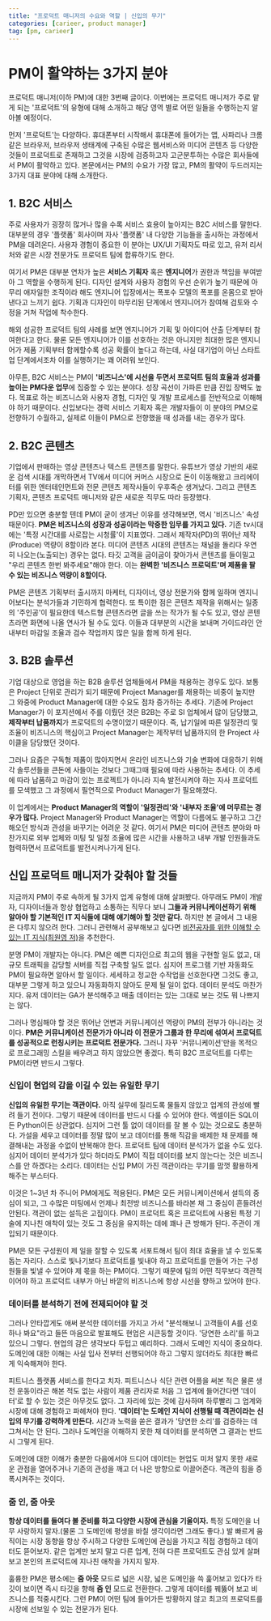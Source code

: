 ```yaml
---
title: "프로덕트 매니저의 수요와 역할 | 신입의 무기"
categories: [carieer, product manager]
tag: [pm, carieer]
---
```


# PM이 활약하는 3가지 분야

프로덕트 매니저(이하 PM)에 대한 3번째 글이다. 이번에는 프로덕트 매니저가 주로 맡게 되는 '프로덕트'의 유형에 대해 소개하고 해당 영역 별로 어떤 일들을 수행하는지 알아볼 예정이다.

먼저 '프로덕트'는 다양하다. 휴대폰부터 시작해서 휴대폰에 들어가는 앱, 사파리나 크롬 같은 브라우저, 브라우저 생태계에 구축된 수많은 웹서비스와 미디어 콘텐츠 등 다양한 것들이 프로덕트로 존재하고 그것을 시장에 검증하고자 고군분투하는 수많은 회사들에서 PM이 활약하고 있다. 본문에서는 PM의 수요가 가장 많고, PM의 활약이 두드러지는 3가지 대표 분야에 대해 소개한다.

## 1\. B2C 서비스

주로 사용자가 굉장히 많거나 많을 수록 서비스 효용이 높아지는 B2C 서비스를 말한다. 대부분의 경우 '플랫폼' 회사이며 자사 '플랫폼' 내 다양한 기능들을 출시하는 과정에서 PM을 데려온다. 사용자 경험이 중요한 이 분야는 UX/UI 기획자도 따로 있고, 유저 리서처와 같은 시장 전문가도 프로덕트 팀에 합류하기도 한다.

여기서 PM은 대부분 연차가 높은 **서비스 기획자** 혹은 **엔지니어**가 권한과 책임을 부여받아 그 역할을 수행하게 된다. 디자인 설계와 사용자 경험의 우선 순위가 높기 때문에 아무리 애자일한 조직이라 해도 엔지니어 입장에서는 폭포수 모델의 폭포를 온몸으로 받아낸다고 느끼기 쉽다. 기획과 디자인이 마무리된 단계에서 엔지니어가 참여해 검토와 수정을 거쳐 작업에 착수한다.

해외 성공한 프로덕트 팀의 사례를 보면 엔지니어가 기획 및 아이디어 산출 단계부터 참여한다고 한다. 물론 모든 엔지니어가 이를 선호하는 것은 아니지만 최대한 많은 엔지니어가 제품 기획부터 함께할수록 성공 확률이 높다고 하는데, 사실 대기업이 아닌 스타트업 단계에서조차 이를 실행하기는 꽤 어려워 보인다.

아무튼, B2C 서비스는 PM이 **'비즈니스'에 시선을 두면서 프로덕트 팀의 효율과 성과를 높이는 PM다운 업무**에 집중할 수 있는 분야다. 성장 곡선이 가파른 만큼 진입 장벽도 높다. 목표로 하는 비즈니스와 사용자 경험, 디자인 및 개발 프로세스를 전반적으로 이해해야 하기 때문이다. 신입보다는 경력 서비스 기획자 혹은 개발자들이 이 분야의 PM으로 전향하기 수월하고, 실제로 이들이 PM으로 전향했을 때 성과를 내는 경우가 많다.

## 2\. B2C 콘텐츠

기업에서 판매하는 영상 콘텐츠나 텍스트 콘텐츠를 말한다. 유튜브가 영상 기반의 새로운 검색 시대를 개막하면서 TV에서 미디어 커머스 시장으로 돈이 이동해왔고 크리에이터를 위한 엔터테인먼트와 전문 콘텐츠 제작사들이 우후죽순 생겨났다. 그리고 콘텐츠 기획자, 콘텐츠 프로덕트 매니저와 같은 새로운 직무도 따라 등장했다.

PD만 있으면 충분할 텐데 PM이 굳이 생겨난 이유를 생각해보면, 역시 '비즈니스' 속성 때문이다. **PM은 비즈니스의 성장과 성공이라는 막중한 임무를 가지고 있다.** 기존 tv시대에는 '특정 시간대를 사로잡는 시청률'이 지표였다. 그래서 제작자(PD)의 뛰어난 제작(Produce) 역량이 8할이라 본다. 미디어 콘텐츠 시대의 콘텐츠는 채널을 돌리다 우연히 나오는(노출되는) 경우는 없다. 타깃 고객을 굽이굽이 찾아가서 콘텐츠를 들이밀고 "우리 콘텐츠 한번 봐주세요"해야 한다. 이는 **완벽한 '비즈니스 프로덕트'며 제품을 팔 수 있는 비즈니스 역량이 8할이다.**

PM은 콘텐츠 기획부터 출시까지 마케터, 디자이너, 영상 전문가와 함께 일하며 엔지니어보다는 분석가들과 기민하게 협력한다. 또 특이한 점은 콘텐츠 제작을 위해서는 일종의 '주인공'이 필요한데 텍스트형 콘텐츠라면 글을 쓰는 작가가 될 수도 있고, 영상 콘텐츠라면 화면에 나올 연사가 될 수도 있다. 이들과 대부분의 시간을 보내며 가이드라인 안내부터 마감일 조율과 검수 작업까지 많은 일을 함께 하게 된다.

## 3\. B2B 솔루션

기업 대상으로 영업을 하는 B2B 솔루션 업체들에서 PM을 채용하는 경우도 있다. 보통은 Project 단위로 관리가 되기 때문에 Project Manager를 채용하는 비중이 높지만 그 와중에 Product Manager에 대한 수요도 점차 증가하는 추세다. 기존에 Project Manager가 이 포지션에서 주를 이뤘던 것은 B2B는 주로 SI 업체에서 많이 담당했고, **제작부터 납품까지**가 프로덕트의 수명이었기 때문이다. 즉, 납기일에 따른 일정관리 및 조율이 비즈니스의 핵심이고 Project Manager는 제작부터 납품까지의 한 Project 사이클을 담당했던 것이다.

그러나 요즘은 구독형 제품이 많아지면서 온라인 비즈니스와 기술 변화에 대응하기 위해 각 솔루션들을 큰돈에 사들이는 것보다 그때그때 필요에 따라 사용하는 추세다. 이 추세에 따라 납품하고 마감이 있는 프로젝트가 아니라 지속 발전시켜야 하는 자사 프로덕트를 모색했고 그 과정에서 필연적으로 Product Manager가 필요해졌다.

이 업계에서는 **Product Manager의 역할이 '일정관리'와 '내부자 조율'에 머무르는 경우가 많다.** Project Manager와 Product Manager는 역할이 다름에도 불구하고 그간 해오던 방식과 관성을 바꾸기는 어려운 것 같다. 여기서 PM은 미디어 콘텐츠 분야와 마찬가지로 외부 업체와 미팅 및 일정 조율에 많은 시간을 사용하고 내부 개발 인원들과도 협력하면서 프로덕트를 발전시켜나가게 된다.

## 신입 프로덕트 매니저가 갖춰야 할 것들

지금까지 PM이 주로 속하게 될 3가지 업계 유형에 대해 살펴봤다. 아무래도 PM이 개발자, 디자이너들과 항상 협업하고 소통하는 직무다 보니 **그들과 커뮤니케이션하기 위해 알아야 할 기본적인 IT 지식들에 대해 얘기해야 할 것만 같다.** 하지만 본 글에서 그 내용은 다루지 않으려 한다. 그러니 관련해서 공부해보고 싶다면 [비전공자를 위한 이해할 수 있는 IT 지식(최원영 저)](http://www.yes24.com/Product/Goods/91165789)을 추천한다.

분명 PM이 개발자는 아니다. PM은 예쁜 디자인으로 최고의 웹을 구현할 일도 없고, 대규모 트래픽을 감당할 서버를 직접 구축할 일도 없다. 심지어 프로그램 기반 자동화도 PM이 필요하면 알아서 할 일이다. 세세하고 정교한 수작업을 선호한다면 그것도 좋고, 대부분 그렇게 하고 있으니 자동화하지 않아도 문제 될 일이 없다. 데이터 분석도 마찬가지다. 유저 데이터는 GA가 분석해주고 매출 데이터는 있는 그대로 보는 것도 뭐 나쁘지는 않다.

그러나 명심해야 할 것은 뛰어난 언변과 커뮤니케이션 역량이 PM의 전부가 아니라는 것이다. **PM은 커뮤니케이션 전문가가 아니라 이 전문가 그룹과 한 무리에 섞여서 프로덕트를 성공적으로 런칭시키는 프로덕트 전문가다.** 그러니 자꾸 '커뮤니케이션'만을 목적으로 프로그래밍 스킬을 배우려고 하지 않았으면 좋겠다. 특히 B2C 프로덕트를 다루는 PM이라면 반드시 그렇다.

### 신입이 현업의 감을 이길 수 있는 유일한 무기

**신입의 유일한 무기는 객관이다.** 아직 실무에 질리도록 물들지 않았고 업계의 관성에 빨려 들기 전이다. 그렇기 때문에 데이터를 반드시 다룰 수 있어야 한다. 엑셀이든 SQL이든 Python이든 상관없다. 심지어 그런 툴 없이 데이터를 잘 볼 수 있는 것으로도 충분하다. 가설을 세우고 데이터를 정말 많이 보고 데이터를 통해 직감을 배제한 채 문제를 해결해내는 과정을 수없이 반복해야 한다. 프로덕트 팀에 데이터 분석가가 없을 수도 있다. 심지어 데이터 분석가가 있다 하더라도 PM이 직접 데이터를 보지 않는다는 것은 비즈니스를 안 하겠다는 소리다. 데이터는 신입 PM이 가진 객관이라는 무기를 맘껏 활용하게 해주는 부스터다.

이것은 1~3년 차 주니어 PM에게도 적용된다. PM은 모든 커뮤니케이션에서 설득의 중심이 되고, 그 수많은 미팅에서 언제나 최전방 비즈니스를 바라본 채 그 중심이 흔들려선 안된다. 객관이 없는 설득은 고집이다. PM이 프로덕트 혹은 프로덕트에 사용된 특정 기술에 지나친 애착이 있는 것도 그 중심을 유지하는 데에 꽤나 큰 방해가 된다. 주관이 개입되기 때문이다.

PM은 모든 구성원이 제 일을 잘할 수 있도록 서포트해서 팀이 최대 효율을 낼 수 있도록 돕는 자리다. 스스로 빛나기보다 프로덕트를 빛내야 하고 프로덕트를 만들어 가는 구성원들을 빛낼 수 있어야 제 몫을 하는 PM이다. 그렇기 때문에 팀의 어떤 직무보다 객관적이어야 하고 프로덕트 내부가 아닌 바깥의 비즈니스에 항상 시선을 향하고 있어야 한다.

### 데이터를 분석하기 전에 전제되어야 할 것

그러나 안타깝게도 애써 분석한 데이터를 가지고 가서 "분석해보니 고객들이 A를 선호하나 봐요"라고 들뜬 마음으로 발표해도 현업은 시큰둥할 것이다. '당연한 소리'를 하고 있으니 그렇다. 현업의 감은 생각보다 두텁고 예리하다. 그래서 도메인 지식이 중요하다. 도메인에 대한 이해는 사실 입사 전부터 선행되어야 하고 그렇지 않더라도 최대한 빠르게 익숙해져야 한다.

피트니스 플랫폼 서비스를 한다고 치자. 피트니스나 식단 관련 어플을 써본 적은 물론 생전 운동이라곤 해본 적도 없는 사람이 제품 관리자로 처음 그 업계에 들어간다면 '데이터'로 할 수 있는 것은 아무것도 없다. 그 자리에 있는 것에 감사하며 하루빨리 그 업계와 시장에 대해 경험하고 파헤쳐야 한다. **'데이터'는 도메인 지식이 선행될 때 객관이라는 신입의 무기를 강력하게 만든다.** 시간과 노력을 쏟은 결과가 '당연한 소리'를 검증하는 데 그쳐서는 안 된다. 그러나 도메인을 이해하지 못한 채 데이터를 분석하면 그 결과는 반드시 그렇게 된다.

도메인에 대한 이해가 충분한 다음에서야 드디어 데이터는 현업도 미처 알지 못한 새로운 관점을 열어주거나 기존의 관성을 깨고 더 나은 방향으로 이끌어준다. 객관의 힘을 증폭시켜주는 것이다.

### 줌 인, 줌 아웃

**항상 데이터를 들여다 볼 준비를 하고 다양한 시장에 관심을 기울이자.** 특정 도메인을 너무 사랑하지 말자.(물론 그 도메인에 평생을 바칠 생각이라면 그래도 좋다.) 발 빠르게 움직이는 시장 동향을 항상 주시하고 다양한 도메인에 관심을 가지고 직접 경험하고 데이터도 뜯어보자. 같은 업계만 보지 말고 다른 업계, 전혀 다른 프로덕트도 관심 있게 살펴보고 본인의 프로덕트에 지나친 애착을 가지지 말자.

훌륭한 PM은 평소에는 **줌 아웃** 모드로 넓은 시장, 넓은 도메인을 쓱 훑어보고 있다가 타깃이 보이면 즉시 타깃을 향해 **줌 인** 모드로 전환한다. 그렇게 데이터를 꿰뚫어 보고 비즈니스를 적중시킨다. 그런 PM이 어떤 팀에 들어가든 방황하지 않고 최고의 프로덕트를 시장에 선보일 수 있는 전문가가 된다.

